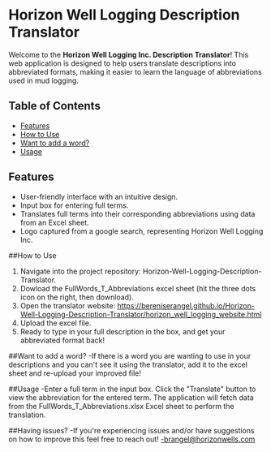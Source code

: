 # Horizon Well Logging Description Translator

Welcome to the **Horizon Well Logging Inc. Description Translator**! This web application is designed to help users translate descriptions into abbreviated formats, making it easier to learn the language of abbreviations used in mud logging.

## Table of Contents
- [Features](#features)
- [How to Use](#HowToUse)
- [Want to add a word?](#Adding-a-Word)
- [Usage](#usage)

## Features
- User-friendly interface with an intuitive design.
- Input box for entering full terms.
- Translates full terms into their corresponding abbreviations using data from an Excel sheet.
- Logo captured from a google search, representing Horizon Well Logging Inc. 

##How to Use
1. Navigate into the project repository: Horizon-Well-Logging-Description-Translator.
2. Dowload the FullWords_T_Abbreviations excel sheet (hit the three dots icon on the right, then download).
3. Open the translator website: https://bereniserangel.github.io/Horizon-Well-Logging-Description-Translator/horizon_well_logging_website.html
4. Upload the excel file.
5. Ready to type in your full description in the box, and get your abbreviated format back!

##Want to add a word?
-If there is a word you are wanting to use in your descriptions and you can't see it using the translator, add it to the excel sheet and re-upload your improved file!

##Usage
-Enter a full term in the input box.
Click the "Translate" button to view the abbreviation for the entered term.
The application will fetch data from the FullWords_T_Abbreviations.xlsx Excel sheet to perform the translation.

##Having issues?
-If you're experiencing issues and/or have suggestions on how to improve this feel free to reach out!
-brangel@horizonwells.com
